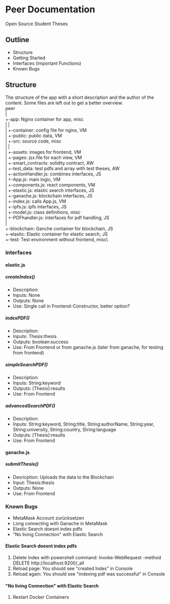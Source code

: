 # Peer Documentation
Open Source Student Theses

## Outline
- Structure
- Getting Started
- Interfaces (important Functions)
- Known Bugs

## Structure
The structure of the app with a short description and the author of the content. Some files are left out to get a better overview.\
peer\
 |\
 +-app: Nginx container for app, misc\
 |  |\
 |  +-container: config file for nginx, VM\
 |  +-public: public data, VM\
 |  +-src: source code, misc\
 |     |\
 |     +-assets: images for frontend, VM\
 |     +-pages: jsx.file for each view, VM\
 |     +-smart_contracts:  solidity contract, AW\
 |     +-test_data: test pdfs and array with test theses, AW\
 |     +-actionHandler.js: combines interfaces, JS\
 |     +-App.js: main logic, VM\
 |     +-components.js: react components, VM\
 |     +-elastic.js: elastic search interfaces, JS\
 |     +-ganache.js: blockchain interfaces, JS\
 |     +-index.js: calls App.js, VM\
 |     +-ipfs.js: ipfs interfaces, JS\
 |     +-model.js: class definitions, misc\
 |     +-PDFhandler.js: interfaces for pdf handling, JS\
 |\
 +-blockchain: Ganche container for blockchain, JS\
 +-elastic: Elastic container for elastic search, JS\
 +-test: Test environment without frontend, misc\

### Interfaces
#### elastic.js
##### createIndex()
- Description:
- Inputs: None
- Outputs: None
- Use: Single call in Frontend-Constructor, better option?

##### indexPDF()
- Description:
- Inputs: Thesis:thesis
- Outputs: boolean:success
- Use: From Frontend or from ganache.js (later from ganache, for testing from frontend)

##### simpleSearchPDF()
- Description:
- Inputs: String:keyword
- Outputs: [Thesis]:results
- Use: From Frontend

##### advancedSearchPDF()
- Description:
- Inputs: String:keyword, String:title, String:authorName, String:year, String:university, String:country, String:language
- Outputs: [Thesis]:results
- Use: From Frontend

#### ganache.js

##### submitThesis()
- Desricption: Uploads the data to the Blockchain
- Input: Thesis:thesis
- Outputs: None
- Use: From Frontend

### Known Bugs
- MetaMask Account zurücksetzen
- Long connecting with Ganache in MetaMask
- Elastic Search doesnt index pdfs
- "No living Connection" with Elastic Search

#### Elastic Search doesnt index pdfs
1. Delete Index with powershell command: Invoke-WebRequest -method DELETE http://localhost:9200/_all
2. Reload page: You should see "created Index" in Console
3. Reload again: You should see "indexing pdf was successful" in Console 
#### "No living Connection" with Elastic Search
1. Restart Docker Containers